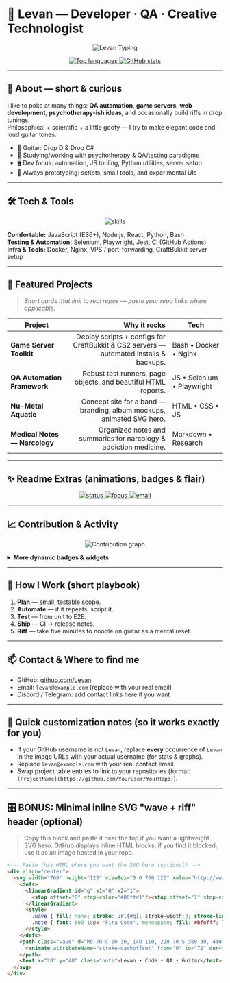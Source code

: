 <!--
  README.md — Ready-to-paste professional GitHub profile for "Levan"
  Tip: If your GitHub username is not "Levan", replace the username in the stats/image URLs (Levan -> YOUR_GITHUB_USERNAME).
-->

# 🌊 Levan — Developer · QA · Creative Technologist

<p align="center">
  <img src="https://readme-typing-svg.herokuapp.com?font=Fira+Code&size=24&duration=3000&pause=800&color=00FFD1&center=true&vCenter=true&width=640&lines=Hi,+I'm+Levan+%E2%9A%A1+Developer+%7C+QA+%7C+Musician;I+build+things+that+work+and+things+that+sound+good;Drop+D+%2F+Drop+C%23+guitarist+%F0%9F%8E%B8" alt="Levan Typing" />
</p>

<p align="center">
  <a href="https://github.com/Levan">
    <img alt="Top languages" src="https://github-readme-stats.vercel.app/api/top-langs/?username=Levan&layout=compact&theme=vision-friendly-dark&hide_border=true" />
  </a>
  <a href="https://github.com/Levan">
    <img alt="GitHub stats" src="https://github-readme-stats.vercel.app/api?username=Levan&show_icons=true&count_private=true&theme=vision-friendly-dark&hide_border=true" />
  </a>
</p>

---

## 🧭 About — short & curious
I like to poke at many things: **QA automation**, **game servers**, **web development**, **psychotherapy-ish ideas**, and occasionally build riffs in drop tunings.  
Philosophical + scientific + a little goofy — I try to make elegant code and loud guitar tones.

- 🎸 Guitar: Drop D & Drop C#  
- 🧪 Studying/working with psychotherapy & QA/testing paradigms  
- 🖥️ Dev focus: automation, JS tooling, Python utilities, server setup  
- 🧩 Always prototyping: scripts, small tools, and experimental UIs

---

## 🛠️ Tech & Tools
<div align="center">
  <img src="https://skillicons.dev/icons?i=html,css,js,react,nodejs,nextjs,python,java,git,docker,linux,postgres,mysql,selenium,github" alt="skills" />
</div>

**Comfortable:** JavaScript (ES6+), Node.js, React, Python, Bash  
**Testing & Automation:** Selenium, Playwright, Jest, CI (GitHub Actions)  
**Infra & Tools:** Docker, Nginx, VPS / port-forwarding, CraftBukkit server setup

---

## 🚀 Featured Projects

> *Short cards that link to real repos — paste your repo links where applicable.*

| Project | Why it rocks | Tech |
|---|---:|---|
| **Game Server Toolkit** | Deploy scripts + configs for CraftBukkit & CS2 servers — automated installs & backups. | Bash • Docker • Nginx |
| **QA Automation Framework** | Robust test runners, page objects, and beautiful HTML reports. | JS • Selenium • Playwright |
| **Nu-Metal Aquatic** | Concept site for a band — branding, album mockups, animated SVG hero. | HTML • CSS • JS |
| **Medical Notes — Narcology** | Organized notes and summaries for narcology & addiction medicine. | Markdown • Research |

---

## ✨ Readme Extras (animations, badges & flair)

<p align="center">
  <a href="https://github.com/Levan">
    <img src="https://img.shields.io/badge/Status-Always_building-00d1b2?style=for-the-badge" alt="status">
  </a>
  <a href="https://github.com/Levan">
    <img src="https://img.shields.io/badge/Focus-Dev%20%7C%20QA%20%7C%20Music-0066ff?style=for-the-badge" alt="focus">
  </a>
  <a href="mailto:levan@example.com">
    <img src="https://img.shields.io/badge/Contact-Email-ff69b4?style=for-the-badge" alt="email">
  </a>
</p>

---

## 📈 Contribution & Activity

<p align="center">
  <img src="https://github-readme-activity-graph.vercel.app/graph?username=Levan&theme=react-dark&area=true&hide_border=true" alt="Contribution graph" />
</p>

<details>
<summary><strong>More dynamic badges & widgets</strong></summary>

- GitHub streaks / stats are powered by third-party services — if you want them removed for privacy, tell me and I'll pare it down.
- Want an animated SVG hero (wave + guitar) embedded? I can create a single-file inline SVG you can paste into the top of this README.

</details>

---

## 🧭 How I Work (short playbook)
1. **Plan** — small, testable scope.  
2. **Automate** — if it repeats, script it.  
3. **Test** — from unit to E2E.  
4. **Ship** — CI -> release notes.  
5. **Riff** — take five minutes to noodle on guitar as a mental reset.

---

## 📫 Contact & Where to find me
- GitHub: [github.com/Levan](https://github.com/Levan)  
- Email: `levan@example.com` (replace with your real email)  
- Discord / Telegram: add contact links here if you want

---

## 🔧 Quick customization notes (so it works exactly for you)
- If your GitHub username is not `Levan`, replace **every** occurrence of `Levan` in the image URLs with your actual username (for stats & graphs).  
- Replace `levan@example.com` with your real contact email.  
- Swap project table entries to link to your repositories (format: `[ProjectName](https://github.com/YourUser/YourRepo)`).

---

## 🎛️ BONUS: Minimal inline SVG "wave + riff" header (optional)
> Copy this block and paste it near the top if you want a lightweight SVG hero. GitHub displays inline HTML blocks; if you find it blocked, use it as an image hosted in your repo.

```html
<!-- Paste this HTML where you want the SVG hero (optional) -->
<div align="center">
  <svg width="760" height="120" viewBox="0 0 760 120" xmlns="http://www.w3.org/2000/svg" role="img" aria-label="Levan wave header">
    <defs>
      <linearGradient id="g" x1="0" x2="1">
        <stop offset="0" stop-color="#00ffd1"/><stop offset="1" stop-color="#0066ff"/>
      </linearGradient>
      <style>
        .wave { fill: none; stroke: url(#g); stroke-width:3; stroke-linecap:round; stroke-linejoin:round; }
        .note { font: 600 18px "Fira Code", monospace; fill: #bfefff; }
      </style>
    </defs>
    <path class="wave" d="M0 70 C 60 30, 140 110, 220 70 S 380 30, 440 70 S 560 110, 640 70 S 760 30, 840 70" stroke-dasharray="8 6">
      <animate attributeName="stroke-dashoffset" from="0" to="72" dur="4s" repeatCount="indefinite"/>
    </path>
    <text x="20" y="40" class="note">Levan • Code • QA • Guitar</text>
  </svg>
</div>
